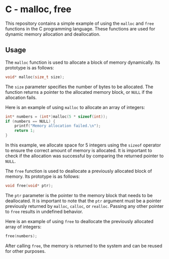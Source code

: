 # C - malloc, free

This repository contains a simple example of using the `malloc` and `free` functions in the C programming language. These functions are used for dynamic memory allocation and deallocation.

## Usage

The `malloc` function is used to allocate a block of memory dynamically. Its prototype is as follows:

```c
void* malloc(size_t size);
```

The `size` parameter specifies the number of bytes to be allocated. The function returns a pointer to the allocated memory block, or `NULL` if the allocation fails.

Here is an example of using `malloc` to allocate an array of integers:

```c
int* numbers = (int*)malloc(5 * sizeof(int));
if (numbers == NULL) {
    printf("Memory allocation failed.\n");
    return 1;
}
```

In this example, we allocate space for 5 integers using the `sizeof` operator to ensure the correct amount of memory is allocated. It is important to check if the allocation was successful by comparing the returned pointer to `NULL`.

The `free` function is used to deallocate a previously allocated block of memory. Its prototype is as follows:

```c
void free(void* ptr);
```

The `ptr` parameter is the pointer to the memory block that needs to be deallocated. It is important to note that the `ptr` argument must be a pointer previously returned by `malloc`, `calloc`, or `realloc`. Passing any other pointer to `free` results in undefined behavior.

Here is an example of using `free` to deallocate the previously allocated array of integers:

```c
free(numbers);
```

After calling `free`, the memory is returned to the system and can be reused for other purposes.
